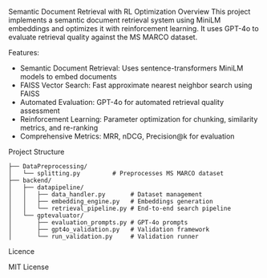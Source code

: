 Semantic Document Retrieval with RL Optimization
Overview
This project implements a semantic document retrieval system using MiniLM embeddings and optimizes it with reinforcement learning. It uses GPT-4o to evaluate retrieval quality against the MS MARCO dataset.

Features:

- Semantic Document Retrieval: Uses sentence-transformers MiniLM models to embed documents
- FAISS Vector Search: Fast approximate nearest neighbor search using FAISS
- Automated Evaluation: GPT-4o for automated retrieval quality assessment
- Reinforcement Learning: Parameter optimization for chunking, similarity metrics, and re-ranking
- Comprehensive Metrics: MRR, nDCG, Precision@k for evaluation

Project Structure

```
├── DataPreprocessing/
│   └── splitting.py         # Preprocesses MS MARCO dataset
├── backend/
│   ├── datapipeline/
│   │   ├── data_handler.py       # Dataset management
│   │   ├── embedding_engine.py   # Embeddings generation
│   │   └── retrieval_pipeline.py # End-to-end search pipeline
│   └── gptevaluator/
│       ├── evaluation_prompts.py # GPT-4o prompts
│       ├── gpt4o_validation.py   # Validation framework
│       └── run_validation.py     # Validation runner
```

Licence

MIT License